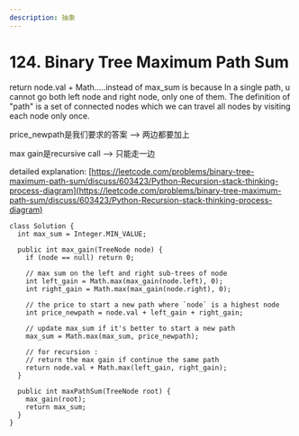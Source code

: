 ```yaml
---
description: 抽象
---
```


# 124. Binary Tree Maximum Path Sum

return node.val + Math.....instead of max\_sum is because In a single path, u cannot go both left node and right node, only one of them. The definition of "path" is a set of connected nodes which we can travel all nodes by visiting each node only once.

price\_newpath是我们要求的答案 --> 两边都要加上

max gain是recursive call  --> 只能走一边

detailed explanation: [https://leetcode.com/problems/binary-tree-maximum-path-sum/discuss/603423/Python-Recursion-stack-thinking-process-diagram](https://leetcode.com/problems/binary-tree-maximum-path-sum/discuss/603423/Python-Recursion-stack-thinking-process-diagram)

```
class Solution {
  int max_sum = Integer.MIN_VALUE;

  public int max_gain(TreeNode node) {
    if (node == null) return 0;

    // max sum on the left and right sub-trees of node
    int left_gain = Math.max(max_gain(node.left), 0);
    int right_gain = Math.max(max_gain(node.right), 0);

    // the price to start a new path where `node` is a highest node
    int price_newpath = node.val + left_gain + right_gain;

    // update max_sum if it's better to start a new path
    max_sum = Math.max(max_sum, price_newpath);

    // for recursion :
    // return the max gain if continue the same path
    return node.val + Math.max(left_gain, right_gain);
  }

  public int maxPathSum(TreeNode root) {
    max_gain(root);
    return max_sum;
  }
}
```
